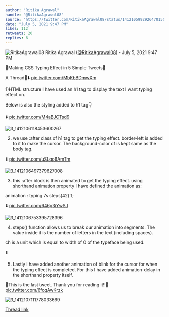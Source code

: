 ```yaml
---
author: "Ritika Agrawal"
handle: "@RitikaAgrawal08"
source: "https://twitter.com/RitikaAgrawal08/status/1412105992926470150"
date: "July 5, 2021 9:47 PM"
likes: 112
retweets: 20
replies: 6
---
```

![RitikaAgrawal08](https://pbs.twimg.com/profile_images/1536045260253515776/BNiSS_c1_normal.jpg)
Ritika Agrawal ([@RitikaAgrawal08](https://twitter.com/RitikaAgrawal08)) - July 5, 2021 9:47 PM

🔸️Making CSS Typing Effect in 5 Simple Tweets🔸️

A Thread🧵⬇️ [pic.twitter.com/MbKbBDmwXm](https://twitter.com/RitikaAgrawal08/status/1412105992926470150/video/1)

1)HTML structure
I have used an h1 tag to display the text I want typing effect on.

Below is also the styling added to h1 tag👇

⬇️ [pic.twitter.com/M4aBJCTsd9](https://twitter.com/RitikaAgrawal08/status/1412106265640116226/photo/1)

![3_1412106118453600267](https://pbs.twimg.com/media/E5jPCHeVIAszmmk.jpg)

2) we use :after class of h1 tag to get the typing effect. border-left is added to it to make the cursor. The background-color of is kept same as the body tag.

⬇️ [pic.twitter.com/uSLqo6AmTm](https://twitter.com/RitikaAgrawal08/status/1412106546729807872/photo/1)

![3_1412106497379627008](https://pbs.twimg.com/media/E5jPYLFVcAAustD.jpg)

3) this :after block is then animated to get the typing effect. using shorthand animation property I have defined the animation as:

animation : typing 7s steps(42) 1;

⬇️ [pic.twitter.com/646g3iYwSJ](https://twitter.com/RitikaAgrawal08/status/1412106793535352838/photo/1)

![3_1412106753395728396](https://pbs.twimg.com/media/E5jPnE0VIAwlw9p.jpg)

4) steps() function allows us to break our animation into segments. The value inside it is the number of letters in the text (including spaces).

ch is a unit which is equal to width of 0 of the typeface being used.

⬇️

5) Lastly I have added another animation of blink for the cursor for when the typing effect is completed. For this I have added animation-delay in the shorthand property itself.

🔸This is the last tweet. Thank you for reading it!!🔸 [pic.twitter.com/6foqAwKrzk](https://twitter.com/RitikaAgrawal08/status/1412107297464066050/photo/1)

![3_1412107111778033669](https://pbs.twimg.com/media/E5jP775VIAUUEuJ.jpg)

[Thread link](https://twitter.com/RitikaAgrawal08/status/1412105992926470150)